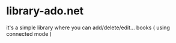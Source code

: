 # library-ado.net
it's a simple library where you can add/delete/edit... books ( using connected mode )
